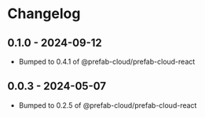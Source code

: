 # Changelog

## 0.1.0 - 2024-09-12

- Bumped to 0.4.1 of @prefab-cloud/prefab-cloud-react

## 0.0.3 - 2024-05-07

- Bumped to 0.2.5 of @prefab-cloud/prefab-cloud-react
